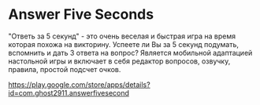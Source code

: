 # Answer Five Seconds
"Ответь за 5 секунд" - это очень веселая и быстрая игра на время которая похожа на викторину.
Успеете ли Вы за 5 секунд подумать, вспомнить и дать 3 ответа на вопрос? Является мобильной адаптацией настольной игры и включает в себя редактор вопросов, озвучку, правила, простой подсчет очков.

https://play.google.com/store/apps/details?id=com.ghost2911.answerfivesecond
